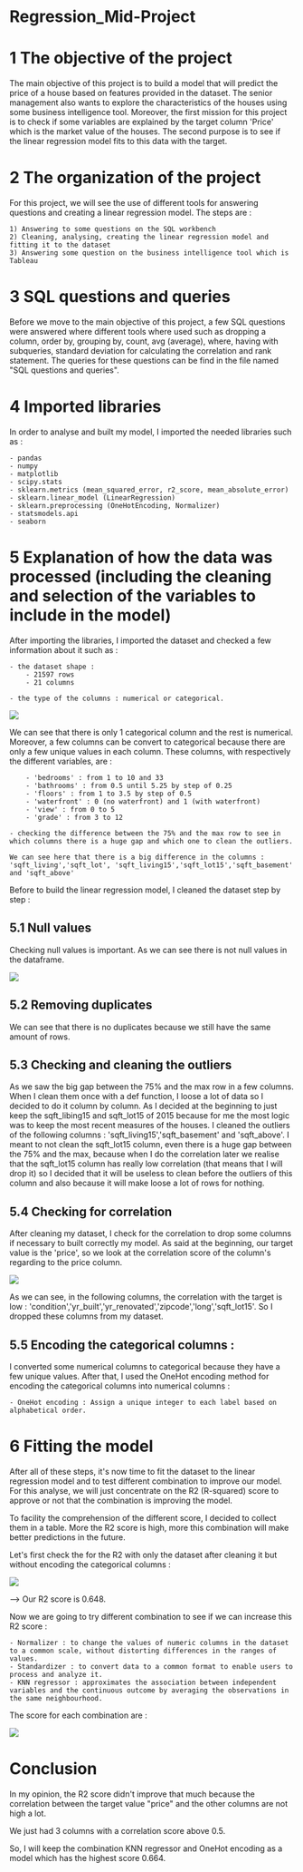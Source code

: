# Regression_Mid-Project

# 1 The objective of the project
The main objective of this project is to build a model that will predict the price of a house based on features provided in the dataset. 
The senior management also wants to explore the characteristics of the houses using some business intelligence tool.
Moreover, the first mission for this project is to check if some variables are explained by the target column 'Price' which is the market value of the houses. The second purpose is to see if the linear regression model fits to this data with the target.

# 2 The organization of the project 
For this project, we will see the use of different tools for answering questions and creating a linear regression model. The steps are :

    1) Answering to some questions on the SQL workbench
    2) Cleaning, analysing, creating the linear regression model and fitting it to the dataset
    3) Answering some question on the business intelligence tool which is Tableau
    
# 3 SQL questions and queries
Before we move to the main objective of this project, a few SQL questions were answered where different tools where used such as dropping a column, order by, grouping by, count, avg (average), where, having with subqueries, standard deviation for calculating the correlation and rank statement. 
The queries for these questions can be find in the file named "SQL questions and queries".

# 4 Imported libraries
In order to analyse and built my model, I imported the needed libraries such as :

    - pandas
    - numpy
    - matplotlib
    - scipy.stats
    - sklearn.metrics (mean_squared_error, r2_score, mean_absolute_error)
    - sklearn.linear_model (LinearRegression)
    - sklearn.preprocessing (OneHotEncoding, Normalizer)
    - statsmodels.api
    - seaborn

# 5 Explanation of how the data was processed (including the cleaning and selection of the variables to include in the model)
After importing the libraries, I imported the dataset and checked a few information about it such as :

    - the dataset shape : 
        - 21597 rows
        - 21 columns

    - the type of the columns : numerical or categorical. 

<img src="Images/columnstype.png">
    
We can see that there is only 1 categorical column and the rest is numerical. Moreover, a few columns can be convert to categorical because there are only a few unique values in each column. These columns, with respectively the different variables, are : 

        - 'bedrooms' : from 1 to 10 and 33
        - 'bathrooms' : from 0.5 until 5.25 by step of 0.25
        - 'floors' : from 1 to 3.5 by step of 0.5
        - 'waterfront' : 0 (no waterfront) and 1 (with waterfront)
        - 'view' : from 0 to 5
        - 'grade' : from 3 to 12
        
    - checking the difference between the 75% and the max row to see in which columns there is a huge gap and which one to clean the outliers. 
    
    We can see here that there is a big difference in the columns : 'sqft_living','sqft_lot', 'sqft_living15','sqft_lot15','sqft_basement' and 'sqft_above'
    
Before to build the linear regression model, I cleaned the dataset step by step :

## 5.1 Null values

Checking null values is important. As we can see there is not null values in the dataframe.

<img src="Images/null_values.png">

## 5.2 Removing duplicates

We can see that there is no duplicates because we still have the same amount of rows. 

## 5.3 Checking and cleaning the outliers 
As we saw the big gap between the 75% and the max row in a few columns.
When I clean them once with a def function, I loose a lot of data so I decided to do it column by column. 
As I decided at the beginning to just keep the sqft_libing15 and sqft_lot15 of 2015 because for me the most logic was to keep the most recent measures of the houses. 
I cleaned the outliers of the following columns : 'sqft_living15','sqft_basement' and 'sqft_above'.
I meant to not clean the sqft_lot15 column, even there is a huge gap between the 75% and the max, because when I do the correlation later we realise that the sqft_lot15 column has really low correlation (that means that I will drop it) so I decided that it will be useless to clean before the outliers of this column and also because it will make loose a lot of rows for nothing. 

## 5.4 Checking for correlation
After cleaning my dataset, I check for the correlation to drop some columns if necessary to built correctly my model. 
As said at the beginning, our target value is the 'price', so we look at the correlation score of the column's regarding to the price column. 

<img src="Images/hmap.png">

As we can see, in the following columns, the correlation with the target is low : 'condition','yr_built','yr_renovated','zipcode','long','sqft_lot15'. 
So I dropped these columns from my dataset.

## 5.5 Encoding the categorical columns :
I converted some numerical columns to categorical because they have a few unique values.
After that, I used the OneHot encoding method for encoding the categorical columns into numerical columns :

    - OneHot encoding : Assign a unique integer to each label based on alphabetical order.
    
# 6 Fitting the model
After all of these steps, it's now time to fit the dataset to the linear regression model and to test different combination to improve our model. 
For this analyse, we will just concentrate on the R2 (R-squared) score to approve or not that the combination is improving the model.

To facility the comprehension of the different score, I decided to collect them in a table. 
More the R2 score is high, more this combination will make better predictions in the future. 

Let's first check the for the R2 with only the dataset after cleaning it but without encoding the categorical columns :

<img src="Images/R2_score.png">

--> Our R2 score is 0.648. 

Now we are going to try different combination to see if we can increase this R2 score :

    - Normalizer : to change the values of numeric columns in the dataset to a common scale, without distorting differences in the ranges of values.
    - Standardizer : to convert data to a common format to enable users to process and analyze it.
    - KNN regressor : approximates the association between independent variables and the continuous outcome by averaging the observations in the same neighbourhood.
    
The score for each combination are : 

<img src="Images/Final_scores.png">

# Conclusion
In my opinion, the R2 score didn't improve that much because the correlation between the target value "price" and the other columns are not high a lot. 

We just had 3 columns with a correlation score above 0.5. 

So, I will keep the combination KNN regressor and OneHot encoding as a model which has the highest score 0.664. 




